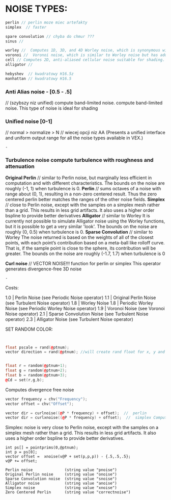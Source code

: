 # NOISE TYPES:
```cpp
perlin // perlin moze miec artefakty 
simplex  // faster

spare convolution // chyba do chmur ???
sinus //

worley //  Computes 1D, 3D, and 4D Worley noise, which is synonymous with "cell noise".
voronoi //  Voronoi noise, which is similar to Worley noise but has additional control over jittering.
cell // Computes 2D, anti-aliased cellular noise suitable for shading.
alligator //

hebyshev  // kwadratowy H16.5z
manhattan // kwadratowy H16.5
```
### Anti Alias noise  - [0.5 - .5]  
// (szybszy niz unified) compute band-limited noise.
compute band-limited noise. This type of noise is ideal for shading

### Unified noise [0-1]  
// normal > normalize > N  // wiecej opcji niz AA   (Presents a unified interface and uniform output range for all the noise types available in VEX.)
```
-
```



### Turbulence noise compute turbulence with roughness and attenuation

**Original Perlin** // similar to Perlin noise, but marginally less efficient in computation and with different characteristics. The bounds on the noise are roughly (-1, 1) when turbulence is 0.
**Perlin** // sums octaves of a noise with range about (0, 1), resulting in a non-zero centered result. Thus the zero centered perlin better matches the ranges of the other noise fields.
**Simplex** // close to Perlin noise, except with the samples on a simplex mesh rather than a grid. This results in less grid artifacts. It also uses a higher order bspline to provide better derivatives
**Alligator** // similar to Worley It is currently not possible to simulate Alligator noise using the Worley functions, but it is possible to get a very similar 'look'. The bounds on the noise are roughly (0, 0.5) when turbulence is 0.
**Sparse Convolution** // similar to Worley The noise returned is based on the weights of all of the closest points, with each point’s contribution based on a meta-ball like rolloff curve. That is, if the sample point is close to the sphere, its contribution will be greater. The bounds on the noise are roughly (-1.7, 1.7) when turbulence is 0

**Curl noise** // VECTOR NOISE!!!  function for perlin or simplex This operator generates divergence-free 3D noise
```
-
```

Costs:

1.0 | Perlin Noise             (see Periodic  Noise operator)
1.1 | Original Perlin Noise    (see Turbulent Noise operator)
1.8 | Worley Noise
1.8 | Periodic Worley Noise    (see Periodic Worley Noise operator)
1.9 | Voronoi Noise            (see Voronoi   Noise operator)
2.1 | Sparse Convolution Noise (see Turbulent Noise operator)
2.3 | Alligator Noise          (see Turbulent Noise operator)





SET RANDOM COLOR: 
```cpp


float pscale = rand(@ptnum);
vector direction = rand(@ptnum); //will create rand float for x, y and z direction


float r = random(@ptnum+1);
float g = random(@ptnum+2);
float b = random(@ptnum+3);
@Cd = set(r,g,b);
```
Computes divergence free noise
```cpp
vector frequency = chv("Frequency");
vector offset = chv("Offset");

vector dir = curlnoise((@P * frequency) + offset);  //  perlin
vector dir = curlxnoise((@P * frequency) + offset);  //  simplex Computes a divergence free vector field based on the cross product of the derivatives of two simplex noise functions.
```
Simplex: noise is very close to Perlin noise, except with the samples on a simplex mesh rather than a grid. This results in less grid artifacts. It also uses a higher order bspline to provide better derivatives.
```
int ps[] = pointprims(0,@ptnum);
int p = ps[0];
vector offset =  xnoise(v@P + set(p,p,p)) - {.5,.5,.5};
v@P += offset;
```
```
Perlin noise              (string value "pnoise")
Original Perlin noise     (string value "onoise")
Sparse Convolution noise  (string value "snoise")
Alligator noise           (string value "anoise")
Simplex noise             (string value "xnoise")
Zero Centered Perlin      (string value "correctnoise")
```
